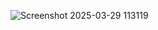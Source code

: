 ![Screenshot 2025-03-29 113119](https://github.com/user-attachments/assets/1c28130e-c0aa-4393-8b01-ef6132291f72)
